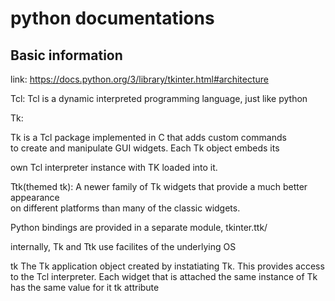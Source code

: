 # python documentations
## Basic information
link: https://docs.python.org/3/library/tkinter.html#architecture


Tcl: Tcl is a dynamic interpreted programming language, just like python   

Tk:

Tk is a Tcl package implemented in C that adds custom commands   
to create and manipulate GUI widgets. Each Tk object embeds its   

own Tcl interpreter instance with TK loaded into it.

Ttk(themed tk):
A newer family of Tk widgets that provide a much better appearance   
on different platforms than many of the classic widgets.

Python bindings are provided in a separate module,
tkinter.ttk/

internally, Tk and Ttk use facilites of the underlying OS

tk
The Tk application object created by instatiating Tk. This
provides access to the Tcl interpreter.
Each widget that is attached the same instance of Tk has the
same value for it tk attribute
